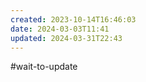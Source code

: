 ```yaml
---
created: 2023-10-14T16:46:03
date: 2024-03-03T11:41
updated: 2024-03-31T22:43
---
```

#wait-to-update